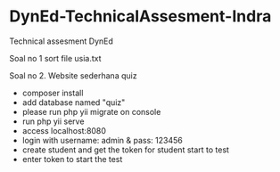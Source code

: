 # DynEd-TechnicalAssesment-Indra
Technical assesment DynEd 

Soal no 1 sort file usia.txt

Soal no 2. Website sederhana quiz 

- composer install
- add database named "quiz"
- please run php yii migrate on console
- run php yii serve
- access localhost:8080
- login with username: admin & pass: 123456
- create student and get the token for student start to test
- enter token to start the test

